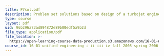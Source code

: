 ```yaml
---
title: P7sol.pdf
description: Problem set solutions based on design of a turbojet engine.
type: course
layout: pdf
uid: 96b296a73ad894872e89b00edf5a9b2d
file_type: application/pdf
file_location: >-
  https://open-learning-course-data-production.s3.amazonaws.com/16-01-unified-engineering-i-ii-iii-iv-fall-2005-spring-2006/96b296a73ad894872e89b00edf5a9b2d_P7sol.pdf
course_id: 16-01-unified-engineering-i-ii-iii-iv-fall-2005-spring-2006
---
```

